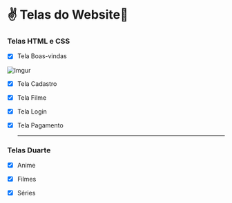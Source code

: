 # :v: ​Telas ​d​o​ ​W​ebsite:vulcan_salute:
### Telas HTML e CSS ###

- [x] Tela Boas-vindas

![Imgur](https://i.imgur.com/6Jmb8v2.png)

- [x] Tela Cadastro

- [x] Tela Filme

- [x] Tela Login

- [x] Tela Pagamento

  -------------------------------------------------

### Telas Duarte ###

- [x] Anime
- [x] Filmes
- [x] Séries


  
